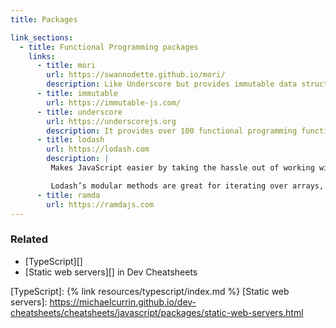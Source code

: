 ```yaml
---
title: Packages

link_sections:
  - title: Functional Programming packages
    links:
      - title: mori
        url: https://swannodette.github.io/mori/
        description: Like Underscore but provides immutable data structures and works more generally on JS objects
      - title: immutable
        url: https://immutable-js.com/
      - title: underscore
        url: https://underscorejs.org
        description: It provides over 100 functional programming functions without extending any built-in objects
      - title: lodash
        url: https://lodash.com
        description: |
         Makes JavaScript easier by taking the hassle out of working with arrays, numbers, objects, strings, etc.

         Lodash’s modular methods are great for iterating over arrays, objects, and strings, manipulating and testing values, and creating composite functions
      - title: ramda
        url: https://ramdajs.com
---
```


### Related

- [TypeScript][]
- [Static web servers][] in Dev Cheatsheets

[TypeScript]: {% link resources/typescript/index.md %}
[Static web servers]: https://michaelcurrin.github.io/dev-cheatsheets/cheatsheets/javascript/packages/static-web-servers.html
